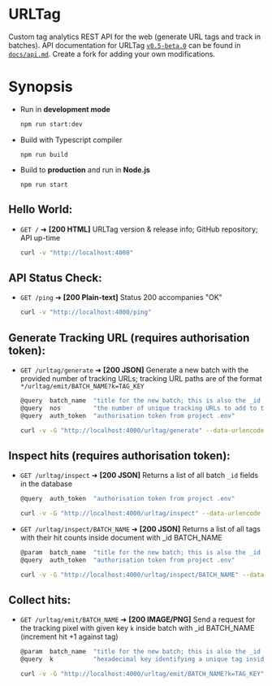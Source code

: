 # URLTag
Custom tag analytics REST API for the web (generate URL tags and track in batches). API documentation for URLTag [`v0.5-beta.0`](https://github.com/jayzsh/URLTag/releases/tag/v0.5-beta.0) can be found in [`docs/api.md`](/docs/api.md). Create a fork for adding your own modifications.

# Synopsis

 - Run in **development mode**
 
   ```sh
   npm run start:dev
   ```
 - Build with Typescript compiler

   ```
   npm run build
   ```
 - Build to **production** and run in **Node.js**

   ```
   npm run start
   ``` 

## Hello World:

 - `GET /` ➜ **[200 HTML]** URLTag version & release info; GitHub repository; API up-time
 
    ```sh
    curl -v "http://localhost:4000"
    ```



## API Status Check:
 - `GET /ping` ➜ **[200 Plain-text]** Status 200 accompanies "OK"
 
    ```sh
    curl -v "http://localhost:4000/ping"
    ```
    
    
## Generate Tracking URL (requires authorisation token):
 - `GET /urltag/generate` ➜ **[200 JSON]** Generate a new batch with the provided number of tracking URLs; tracking URL paths are of the format `*/urltag/emit/BATCH_NAME?k=TAG_KEY`
 
    ```dart
    @query  batch_name  "title for the new batch; this is also the _id field for a document"
    @query  nos         "the number of unique tracking URLs to add to the document; strictly a numeric param"
    @query  auth_token  "authorisation token from project .env"
    ```
    ```sh
    curl -v -G "http://localhost:4000/urltag/generate" --data-urlencode "batch_name=BATCH_NAME" --data-urlencode "nos=NOS" --data-urlencode "auth_token=AUTH_TOKEN"
    ```
 
## Inspect hits (requires authorisation token):
    
 - `GET /urltag/inspect` ➜ **[200 JSON]** Returns a list of all batch `_id` fields in the database

    ```dart
    @query  auth_token  "authorisation token from project .env"
    ```
    ```sh
    curl -v -G "http://localhost:4000/urltag/inspect" --data-urlencode "auth_token=AUTH_TOKEN"
    ```
    
    
 - `GET /urltag/inspect/BATCH_NAME` ➜ **[200 JSON]** Returns a list of all tags with their hit counts inside document with _id BATCH_NAME
 
    ```dart
    @param  batch_name  "title for the new batch; this is also the _id field for a document"
    @query  auth_token  "authorisation token from project .env"
    ```
    ```sh
    curl -v -G "http://localhost:4000/urltag/inspect/BATCH_NAME" --data-urlencode "batch_name=BATCH_NAME" --data-urlencode "nos=NOS" --data-urlencode "auth_token=AUTH_TOKEN"
    ```
    
## Collect hits:
 - `GET /urltag/emit/BATCH_NAME` ➜ **[200 IMAGE/PNG]** Send a request for the tracking pixel with given key `k` inside batch with _id BATCH_NAME (increment hit +1 against tag)
 
    ```dart
    @param  batch_name  "title for the new batch; this is also the _id field for a document"
    @query  k           "hexadecimal key identifying a unique tag inside a batch"
    ```
    ```sh
    curl -v -G "http://localhost:4000/urltag/emit/BATCH_NAME?k=TAG_KEY"
    ```    
